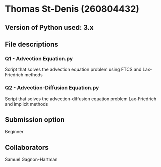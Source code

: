 
# Thomas St-Denis (260804432)

## Version of Python used: 3.x

## File descriptions
### Q1 - Advection Equation.py
Script that solves the advection equation problem using FTCS and Lax-Friedrich methods

### Q2 - Advection-Diffusion Equation.py
Script that solves the advection-diffusion equation problem Lax-Friedrich and implicit methods

## Submission option
Beginner

## Collaborators
Samuel Gagnon-Hartman
